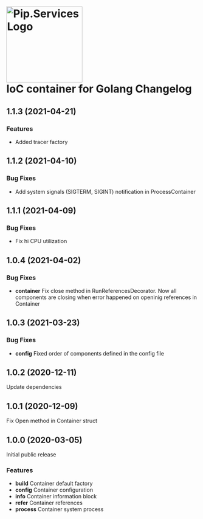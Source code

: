 # <img src="https://uploads-ssl.webflow.com/5ea5d3315186cf5ec60c3ee4/5edf1c94ce4c859f2b188094_logo.svg" alt="Pip.Services Logo" width="200"> <br/> IoC container for Golang Changelog


## <a name="1.1.3"></a> 1.1.3 (2021-04-21)

### Features
- Added tracer factory

## <a name="1.1.2"></a> 1.1.2 (2021-04-10)

### Bug Fixes
- Add system signals (SIGTERM, SIGINT) notification in ProcessContainer

## <a name="1.1.1"></a> 1.1.1 (2021-04-09)

### Bug Fixes
- Fix hi CPU utilization

## <a name="1.0.4"></a> 1.0.4 (2021-04-02)

### Bug Fixes
* **container** Fix close method in RunReferencesDecorator. Now all components are closing when error happened on openinig references in Container 

## <a name="1.0.3"></a> 1.0.3 (2021-03-23)

### Bug Fixes
* **config** Fixed order of components defined in the config file

## <a name="1.0.2"></a> 1.0.2 (2020-12-11)

Update dependencies

## <a name="1.0.1"></a> 1.0.1 (2020-12-09)

Fix Open method in Container struct

## <a name="1.0.0"></a> 1.0.0 (2020-03-05)

Initial public release

### Features
* **build** Container default factory
* **config** Container configuration
* **info** Container information block
* **refer** Container references
* **process** Container system process
